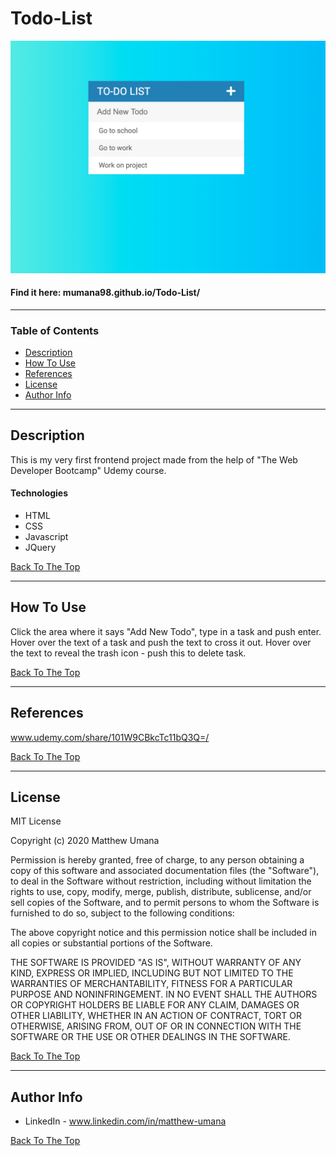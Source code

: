 # Todo-List

![Project Image](./assets/misc/todoList_img.png)
#### Find it here: mumana98.github.io/Todo-List/
---

### Table of Contents

- [Description](#description)
- [How To Use](#how-to-use)
- [References](#references)
- [License](#license)
- [Author Info](#author-info)

---

## Description

This is my very first frontend project made from the help of "The Web Developer Bootcamp" Udemy course.

#### Technologies

- HTML
- CSS
- Javascript
- JQuery

[Back To The Top](#Todo-List)

---

## How To Use

Click the area where it says "Add New Todo", type in a task and push enter. Hover over the text of a task and push the text to cross it out. Hover over the text to reveal the trash icon - push this to delete task.

[Back To The Top](#Todo-List)

---

## References

www.udemy.com/share/101W9CBkcTc11bQ3Q=/

[Back To The Top](#Todo-List)

---

## License

MIT License

Copyright (c) 2020 Matthew Umana

Permission is hereby granted, free of charge, to any person obtaining a copy
of this software and associated documentation files (the "Software"), to deal
in the Software without restriction, including without limitation the rights
to use, copy, modify, merge, publish, distribute, sublicense, and/or sell
copies of the Software, and to permit persons to whom the Software is
furnished to do so, subject to the following conditions:

The above copyright notice and this permission notice shall be included in all
copies or substantial portions of the Software.

THE SOFTWARE IS PROVIDED "AS IS", WITHOUT WARRANTY OF ANY KIND, EXPRESS OR
IMPLIED, INCLUDING BUT NOT LIMITED TO THE WARRANTIES OF MERCHANTABILITY,
FITNESS FOR A PARTICULAR PURPOSE AND NONINFRINGEMENT. IN NO EVENT SHALL THE
AUTHORS OR COPYRIGHT HOLDERS BE LIABLE FOR ANY CLAIM, DAMAGES OR OTHER
LIABILITY, WHETHER IN AN ACTION OF CONTRACT, TORT OR OTHERWISE, ARISING FROM,
OUT OF OR IN CONNECTION WITH THE SOFTWARE OR THE USE OR OTHER DEALINGS IN THE
SOFTWARE.

[Back To The Top](#Todo-List)

---

## Author Info

- LinkedIn - www.linkedin.com/in/matthew-umana

[Back To The Top](#Todo-List)

